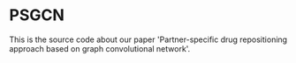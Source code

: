 # PSGCN
This is the source code about our paper 'Partner-specific drug repositioning approach based on graph convolutional network'.
